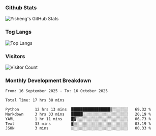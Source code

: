### Github Stats
![Yisheng's GitHub Stats](https://github-readme-stats-9qabuvhk1-gongyisheng.vercel.app/api?username=gongyisheng&count_private=true&show_icons=true)
### Tog Langs
![Top Langs](https://github-readme-stats-9qabuvhk1-gongyisheng.vercel.app/api/top-langs/?username=gongyisheng&layout=compact)
### Visitors
![Visitor Count](https://profile-counter.glitch.me/gongyisheng/count.svg)
### Monthly Development Breakdown
<!--START_SECTION:waka-->

```txt
From: 16 September 2025 - To: 16 October 2025

Total Time: 17 hrs 38 mins

Python       12 hrs 13 mins  █████████████████▒░░░░░░░   69.32 %
Markdown     3 hrs 33 mins   █████░░░░░░░░░░░░░░░░░░░░   20.19 %
YAML         1 hr 11 mins    █▓░░░░░░░░░░░░░░░░░░░░░░░   06.73 %
Text         33 mins         ▓░░░░░░░░░░░░░░░░░░░░░░░░   03.19 %
JSON         3 mins          ░░░░░░░░░░░░░░░░░░░░░░░░░   00.33 %
```

<!--END_SECTION:waka-->
